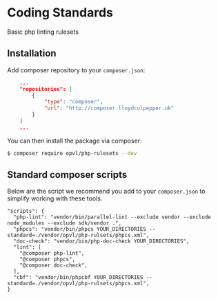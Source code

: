 # Coding Standards

Basic php linting rulesets

## Installation

Add composer repository to your `composer.json`:

```json
    ...
    "repositories": [
        {
            "type": "composer",
            "url": "http://composer.lloydculpepper.uk"
        }
    ]
    ...
```

You can then install the package via composer:

```bash
$ composer require opvl/php-rulesets --dev
```


## Standard composer scripts

Below are the script we recommend you add to your `composer.json` to simplify working with these tools.

```
"scripts": {
  "php-lint": "vendor/bin/parallel-lint --exclude vendor --exclude node_modules --exclude sdk/vendor .",
  "phpcs": "vendor/bin/phpcs YOUR_DIRECTORIES --standard=./vendor/opvl/php-rulsets/phpcs.xml",
  "doc-check": "vendor/bin/php-doc-check YOUR_DIRECTORIES",
  "lint": [
    "@composer php-lint",
    "@composer phpcs",
    "@composer doc-check",
  ],
  "cbf": "vendor/bin/phpcbf YOUR_DIRECTORIES --standard=./vendor/opvl/php-rulsets/phpcs.xml",
}
```

